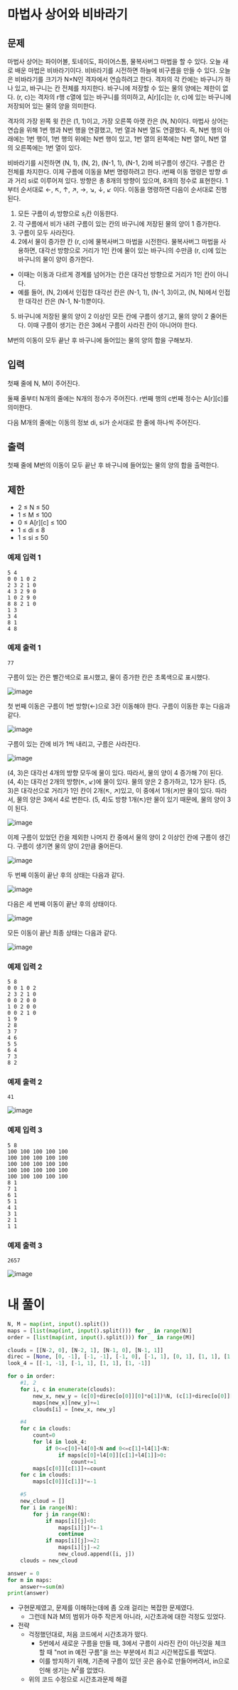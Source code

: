 # 마법사 상어와 비바라기
## 문제
마법사 상어는 파이어볼, 토네이도, 파이어스톰, 물복사버그 마법을 할 수 있다. 오늘 새로 배운 마법은 비바라기이다. 비바라기를 시전하면 하늘에 비구름을 만들 수 있다. 오늘은 비바라기를 크기가 N×N인 격자에서 연습하려고 한다. 격자의 각 칸에는 바구니가 하나 있고, 바구니는 칸 전체를 차지한다. 바구니에 저장할 수 있는 물의 양에는 제한이 없다. (r, c)는 격자의 r행 c열에 있는 바구니를 의미하고, A[r][c]는 (r, c)에 있는 바구니에 저장되어 있는 물의 양을 의미한다.

격자의 가장 왼쪽 윗 칸은 (1, 1)이고, 가장 오른쪽 아랫 칸은 (N, N)이다. 마법사 상어는 연습을 위해 1번 행과 N번 행을 연결했고, 1번 열과 N번 열도 연결했다. 즉, N번 행의 아래에는 1번 행이, 1번 행의 위에는 N번 행이 있고, 1번 열의 왼쪽에는 N번 열이, N번 열의 오른쪽에는 1번 열이 있다.

비바라기를 시전하면 (N, 1), (N, 2), (N-1, 1), (N-1, 2)에 비구름이 생긴다. 구름은 칸 전체를 차지한다. 이제 구름에 이동을 M번 명령하려고 한다. i번째 이동 명령은 방향 di과 거리 si로 이루어져 있다. 방향은 총 8개의 방향이 있으며, 8개의 정수로 표현한다. 1부터 순서대로 ←, ↖, ↑, ↗, →, ↘, ↓, ↙ 이다. 이동을 명령하면 다음이 순서대로 진행된다.

1. 모든 구름이 $d_i$ 방향으로 $s_i$칸 이동한다.
2. 각 구름에서 비가 내려 구름이 있는 칸의 바구니에 저장된 물의 양이 1 증가한다.
3. 구름이 모두 사라진다.
4. 2에서 물이 증가한 칸 (r, c)에 물복사버그 마법을 시전한다. 물복사버그 마법을 사용하면, 대각선 방향으로 거리가 1인 칸에 물이 있는 바구니의 수만큼 (r, c)에 있는 바구니의 물이 양이 증가한다.
  - 이때는 이동과 다르게 경계를 넘어가는 칸은 대각선 방향으로 거리가 1인 칸이 아니다.
  - 예를 들어, (N, 2)에서 인접한 대각선 칸은 (N-1, 1), (N-1, 3)이고, (N, N)에서 인접한 대각선 칸은 (N-1, N-1)뿐이다.
5. 바구니에 저장된 물의 양이 2 이상인 모든 칸에 구름이 생기고, 물의 양이 2 줄어든다. 이때 구름이 생기는 칸은 3에서 구름이 사라진 칸이 아니어야 한다.

M번의 이동이 모두 끝난 후 바구니에 들어있는 물의 양의 합을 구해보자.

## 입력
첫째 줄에 N, M이 주어진다.

둘째 줄부터 N개의 줄에는 N개의 정수가 주어진다. r번째 행의 c번째 정수는 A[r][c]를 의미한다.

다음 M개의 줄에는 이동의 정보 di, si가 순서대로 한 줄에 하나씩 주어진다.

## 출력
첫째 줄에 M번의 이동이 모두 끝난 후 바구니에 들어있는 물의 양의 합을 출력한다.

## 제한
- 2 ≤ N ≤ 50
- 1 ≤ M ≤ 100
- 0 ≤ A[r][c] ≤ 100
- 1 ≤ di ≤ 8
- 1 ≤ si ≤ 50

### 예제 입력 1 
```
5 4
0 0 1 0 2
2 3 2 1 0
4 3 2 9 0
1 0 2 9 0
8 8 2 1 0
1 3
3 4
8 1
4 8
```
### 예제 출력 1 
```
77
```
구름이 있는 칸은 빨간색으로 표시했고, 물이 증가한 칸은 초록색으로 표시했다.

![image](https://github.com/Namkwangwoon/TIL-Algorithm-/assets/19163372/e54cc93a-61bc-4fcf-b314-b18a83d94923)

첫 번째 이동은 구름이 1번 방향(←)으로 3칸 이동해야 한다. 구름이 이동한 후는 다음과 같다.

![image](https://github.com/Namkwangwoon/TIL-Algorithm-/assets/19163372/c11c708e-ea10-48aa-a6d6-6fcff8df9da4)

구름이 있는 칸에 비가 1씩 내리고, 구름은 사라진다.

![image](https://github.com/Namkwangwoon/TIL-Algorithm-/assets/19163372/b1e24e4d-7f0e-4bb3-90a1-0a8360391aa4)

(4, 3)은 대각선 4개의 방향 모두에 물이 있다. 따라서, 물의 양이 4 증가해 7이 된다. (4, 4)는 대각선 2개의 방향(↖, ↙)에 물이 있다. 물의 양은 2 증가하고, 12가 된다. (5, 3)은 대각선으로 거리가 1인 칸이 2개(↖, ↗)있고, 이 중에서 1개(↗)만 물이 있다. 따라서, 물의 양은 3에서 4로 변한다. (5, 4)도 방향 1개(↖)만 물이 있기 때문에, 물의 양이 3이 된다.

![image](https://github.com/Namkwangwoon/TIL-Algorithm-/assets/19163372/5c770387-da86-4dea-a575-66e753e9928b)

이제 구름이 있었던 칸을 제외한 나머지 칸 중에서 물의 양이 2 이상인 칸에 구름이 생긴다. 구름이 생기면 물의 양이 2만큼 줄어든다.

![image](https://github.com/Namkwangwoon/TIL-Algorithm-/assets/19163372/af33fa31-2624-4417-9935-2680aa4c7582)

두 번째 이동이 끝난 후의 상태는 다음과 같다.

![image](https://github.com/Namkwangwoon/TIL-Algorithm-/assets/19163372/6248873c-eb5d-48e4-a00d-557463dd3e5c)

다음은 세 번째 이동이 끝난 후의 상태이다.

![image](https://github.com/Namkwangwoon/TIL-Algorithm-/assets/19163372/2ee405dd-b147-4171-816d-a4336abb3373)

모든 이동이 끝난 최종 상태는 다음과 같다.

![image](https://github.com/Namkwangwoon/TIL-Algorithm-/assets/19163372/cba5cb21-423b-4255-bec8-3500b9fe7dcb)

### 예제 입력 2 
```
5 8
0 0 1 0 2
2 3 2 1 0
0 0 2 0 0
1 0 2 0 0
0 0 2 1 0
1 9
2 8
3 7
4 6
5 5
6 4
7 3
8 2
```
### 예제 출력 2 
```
41
```
![image](https://github.com/Namkwangwoon/TIL-Algorithm-/assets/19163372/0edd7348-1fb4-4012-834f-1d314e71422f)

### 예제 입력 3 
```
5 8
100 100 100 100 100
100 100 100 100 100
100 100 100 100 100
100 100 100 100 100
100 100 100 100 100
8 1
7 1
6 1
5 1
4 1
3 1
2 1
1 1
```
### 예제 출력 3 
```
2657
```
![image](https://github.com/Namkwangwoon/TIL-Algorithm-/assets/19163372/bc15db71-ad78-490a-8645-59336d08910c)

# 내 풀이
```python
N, M = map(int, input().split())
maps = [list(map(int, input().split())) for _ in range(N)]
order = [list(map(int, input().split())) for _ in range(M)]

clouds = [[N-2, 0], [N-2, 1], [N-1, 0], [N-1, 1]]
direc = [None, [0, -1], [-1, -1], [-1, 0], [-1, 1], [0, 1], [1, 1], [1, 0], [1, -1]]
look_4 = [[-1, -1], [-1, 1], [1, 1], [1, -1]]

for o in order:
    #1, 2
    for i, c in enumerate(clouds):
        new_x, new_y = (c[0]+direc[o[0]][0]*o[1])%N, (c[1]+direc[o[0]][1]*o[1])%N
        maps[new_x][new_y]+=1
        clouds[i] = [new_x, new_y]

    #4
    for c in clouds:
        count=0
        for l4 in look_4:
            if 0<=c[0]+l4[0]<N and 0<=c[1]+l4[1]<N:
                if maps[c[0]+l4[0]][c[1]+l4[1]]>0:
                    count+=1
        maps[c[0]][c[1]]+=count
    for c in clouds:
        maps[c[0]][c[1]]*=-1

    #5
    new_cloud = []
    for i in range(N):
        for j in range(N):
            if maps[i][j]<0:
                maps[i][j]*=-1
                continue
            if maps[i][j]>=2:
                maps[i][j]-=2
                new_cloud.append([i, j])
    clouds = new_cloud

answer = 0
for m in maps:
    answer+=sum(m)
print(answer)
```
- 구현문제였고, 문제를 이해하는데에 좀 오래 걸리는 복잡한 문제였다.
  - 그런데 N과 M의 범위가 아주 작은게 아니라, 시간초과에 대한 걱정도 있었다.
- 전략
  - 걱정했던대로, 처음 코드에서 시간초과가 떴다.
    - 5번에서 새로운 구름을 만들 때, 3에서 구름이 사라진 칸이 아닌것을 체크할 때 "not in 예전 구름"을 쓰는 부분에서 최고 시간복잡도를 찍었다.
    - 이를 방지하기 위해, 기존에 구름이 있던 곳은 음수로 만들어버려서, in으로 인해 생기는 $N^2$를 없앴다.
  - 위의 코드 수정으로 시간초과문제 해결
